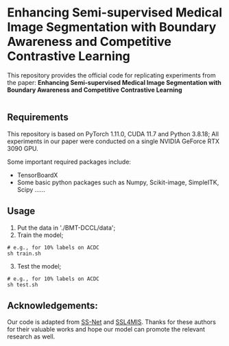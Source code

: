 # Enhancing Semi-supervised Medical Image Segmentation with Boundary Awareness and Competitive Contrastive Learning
This repository provides the official code for replicating experiments from the paper: **Enhancing Semi-supervised Medical Image Segmentation with Boundary Awareness and Competitive Contrastive Learning**

![]()
## Requirements
This repository is based on PyTorch 1.11.0, CUDA 11.7 and Python 3.8.18; All experiments in our paper were conducted on a single NVIDIA GeForce RTX 3090 GPU.

Some important required packages include:
- TensorBoardX
- Some basic python packages such as Numpy, Scikit-image, SimpleITK, Scipy ......

## Usage
1. Put the data in './BMT-DCCL/data';
2. Train the model;

```
# e.g., for 10% labels on ACDC
sh train.sh
```
3. Test the model;
```
# e.g., for 10% labels on ACDC
sh test.sh
```
## Acknowledgements:
Our code is adapted from [SS-Net](https://github.com/ycwu1997/SS-Net) and [SSL4MIS](https://github.com/HiLab-git/SSL4MIS). Thanks for these authors for their valuable works and hope our model can promote the relevant research as well.

